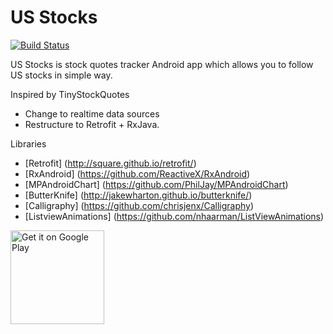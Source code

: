 # US Stocks
[![Build Status](https://travis-ci.org/ccjeng/Quick-Stocks.svg?branch=master)](https://travis-ci.org/ccjeng/Quick-Stocks)

US Stocks is stock quotes tracker Android app which allows you to follow US stocks in simple way. 

Inspired by TinyStockQuotes
* Change to realtime data sources
* Restructure to Retrofit + RxJava.

Libraries
* [Retrofit] (http://square.github.io/retrofit/)
* [RxAndroid] (https://github.com/ReactiveX/RxAndroid)
* [MPAndroidChart] (https://github.com/PhilJay/MPAndroidChart)
* [ButterKnife] (http://jakewharton.github.io/butterknife/)
* [Calligraphy] (https://github.com/chrisjenx/Calligraphy)
* [ListviewAnimations] (https://github.com/nhaarman/ListViewAnimations)

<a href="https://play.google.com/store/apps/details?id=com.ccjeng.stock&utm_source=global_co&utm_medium=prtnr&utm_content=Mar2515&utm_campaign=PartBadge&pcampaignid=MKT-Other-global-all-co-prtnr-py-PartBadge-Mar2515-1"><img alt="Get it on Google Play" src="https://play.google.com/intl/en_us/badges/images/generic/en-play-badge.png" width="150"/></a>
